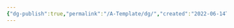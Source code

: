 ```yaml
---
{"dg-publish":true,"permalink":"/A-Template/dg/","created":"2022-06-14T13:13:32.000+08:00","updated":"2022-06-14T13:13:32.000+08:00"}
---
```

